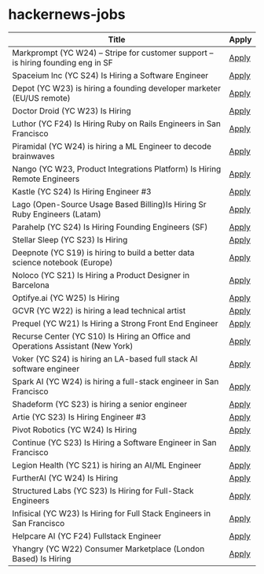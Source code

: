 # hackernews-jobs

<!-- table start -->

| Title | Apply |
|-------|-----|
| Markprompt (YC W24) – Stripe for customer support – is hiring founding eng in SF | [Apply](https://markprompt.com/jobs) |
| Spaceium Inc (YC S24) Is Hiring a Software Engineer | [Apply](https://www.ycombinator.com/companies/spaceium-inc/jobs/XGMVnH3-software-engineer) |
| Depot (YC W23) is hiring a founding developer marketer (EU/US remote) | [Apply](https://www.ycombinator.com/companies/depot/jobs/307RqGp-founding-developer-marketer) |
| Doctor Droid (YC W23) Is Hiring | [Apply](https://www.ycombinator.com/companies/doctor-droid/jobs/2v9x6QW-ai-lead) |
| Luthor (YC F24) Is Hiring Ruby on Rails Engineers in San Francisco | [Apply](https://www.ycombinator.com/companies/luthor/jobs/HKrdhp0-staff-senior-software-engineer-backend-fullstack) |
| Piramidal (YC W24) is hiring a ML Engineer to decode brainwaves | [Apply](https://www.ycombinator.com/companies/piramidal/jobs/neQ9JaN-research-engineer-foundational-ai) |
| Nango (YC W23, Product Integrations Platform) Is Hiring Remote Engineers | [Apply](https://www.nango.dev/careers) |
| Kastle (YC S24) Is Hiring Engineer #3 | [Apply](https://www.ycombinator.com/companies/kastle/jobs/XSq5nJT-founding-applied-ai-engineer-at-kastle) |
| Lago (Open-Source Usage Based Billing)Is Hiring Sr Ruby Engineers (Latam) | [Apply](https://jobs.lever.co/getlago/42f45126-a365-4f03-9736-565b26bc62f5) |
| Parahelp (YC S24) Is Hiring Founding Engineers (SF) | [Apply](https://www.ycombinator.com/companies/parahelp/jobs/PhUMEwg-founding-ai-engineer) |
| Stellar Sleep (YC S23) Is Hiring | [Apply](https://www.ycombinator.com/companies/stellar-sleep/jobs/Yb9IzAW-founding-product-engineer) |
| Deepnote (YC S19) is hiring to build a better data science notebook (Europe) | [Apply](https://deepnote.com/join-us) |
| Noloco (YC S21) Is Hiring a Product Designer in Barcelona | [Apply](https://www.ycombinator.com/companies/noloco/jobs/MCp9ejT-founding-product-designer) |
| Optifye.ai (YC W25) Is Hiring | [Apply](https://www.ycombinator.com/companies/optifye-ai/jobs/sDfGXkK-founding-engineer) |
| GCVR (YC W22) is hiring a lead technical artist | [Apply](https://www.ycombinator.com/companies/gym-class-by-irl-studios/jobs/gfrf9Cu-lead-technical-artist-staff-principal) |
| Prequel (YC W21) Is Hiring a Strong Front End Engineer | [Apply](https://www.ycombinator.com/companies/prequel/jobs/wdjx5KE-frontend-software-engineer) |
| Recurse Center (YC S10) Is Hiring an Office and Operations Assistant (New York) | [Apply](https://recurse.notion.site/Office-Operations-Assistant-2a579bdf1d4e4baa9b6e5b7774803b70) |
| Voker (YC S24) is hiring an LA-based full stack AI software engineer | [Apply](https://www.linkedin.com/jobs/view/4165718206/) |
| Spark AI (YC W24) is hiring a full-stack engineer in San Francisco | [Apply](https://www.ycombinator.com/companies/spark/jobs/kDeJlPK-software-engineer-full-stack) |
| Shadeform (YC S23) is hiring a senior engineer | [Apply](https://www.ycombinator.com/companies/shadeform/jobs/2sDkjnk-founding-senior-software-engineer) |
| Artie (YC S23) Is Hiring Engineer #3 | [Apply](https://www.ycombinator.com/companies/artie/jobs/Vz704T1-founding-engineer-distributed-systems) |
| Pivot Robotics (YC W24) Is Hiring | [Apply](https://www.ycombinator.com/companies/pivot-robotics/jobs/0sRNlmU-robotics-software-engineer) |
| Continue (YC S23) Is Hiring a Software Engineer in San Francisco | [Apply](https://www.ycombinator.com/companies/continue/jobs/smcxRnM-software-engineer) |
| Legion Health (YC S21) is hiring an AI/ML Engineer | [Apply](https://www.ycombinator.com/companies/legion-health/jobs/26GxO6f-ai-ml-engineer-llm-optimization-ai-driven-workflows) |
| FurtherAI (YC W24) Is Hiring | [Apply](https://www.ycombinator.com/companies/furtherai/jobs) |
| Structured Labs (YC S23) Is Hiring for Full-Stack Engineers | [Apply](https://www.ycombinator.com/companies/structured-labs/jobs/ADiKR9m-full-stack-engineer) |
| Infisical (YC W23) Is Hiring for Full Stack Engineers in San Francisco | [Apply](https://www.ycombinator.com/companies/infisical/jobs/QqCs5fv-full-stack-engineer-sf) |
| Helpcare AI (YC F24) Fullstack Engineer | [Apply](https://docs.google.com/forms/d/e/1FAIpQLScpzOyP_mk3muEpbKrnW8UTZB_yP5SJwjbeT8_6A6fhdvpJCg/viewform?usp=preview) |
| Yhangry (YC W22) Consumer Marketplace (London Based) Is Hiring | [Apply](https://www.ycombinator.com/companies/yhangry/jobs/JiN1myL-mid-senior-full-stack-engineer) |

<!-- table end -->
